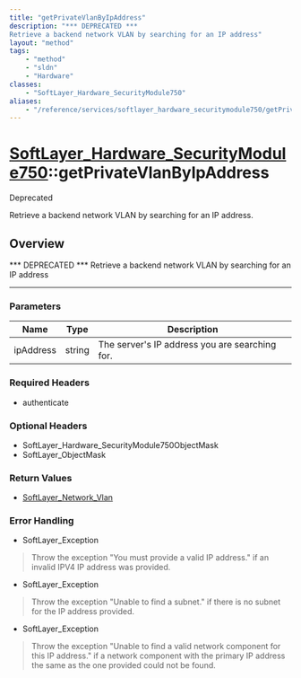 ```yaml
---
title: "getPrivateVlanByIpAddress"
description: "*** DEPRECATED ***
Retrieve a backend network VLAN by searching for an IP address"
layout: "method"
tags:
    - "method"
    - "sldn"
    - "Hardware"
classes:
    - "SoftLayer_Hardware_SecurityModule750"
aliases:
    - "/reference/services/softlayer_hardware_securitymodule750/getPrivateVlanByIpAddress"
---
```

# [SoftLayer_Hardware_SecurityModule750](/reference/services/SoftLayer_Hardware_SecurityModule750)::getPrivateVlanByIpAddress

<div class="deprecated"><span class="deprecation-label">Deprecated </span></div>

Retrieve a backend network VLAN by searching for an IP address.


## Overview 

*** DEPRECATED ***
Retrieve a backend network VLAN by searching for an IP address 

-----

### Parameters 
|Name | Type | Description |
| --- | --- | --- |
|ipAddress| string| The server's IP address you are searching for.|


### Required Headers
* authenticate


### Optional Headers
* SoftLayer_Hardware_SecurityModule750ObjectMask
* SoftLayer_ObjectMask

### Return Values
* <a href='/reference/datatypes/SoftLayer_Network_Vlan'>SoftLayer_Network_Vlan </a>



### Error Handling

* SoftLayer_Exception 

> Throw the exception "You must provide a valid IP address." if an invalid IPV4 IP address was provided. 

* SoftLayer_Exception 

> Throw the exception "Unable to find a subnet." if there is no subnet for the IP address provided. 

* SoftLayer_Exception 

> Throw the exception "Unable to find a valid network component for this IP address." if a network component with the primary IP address the same as the one provided could not be found. 




